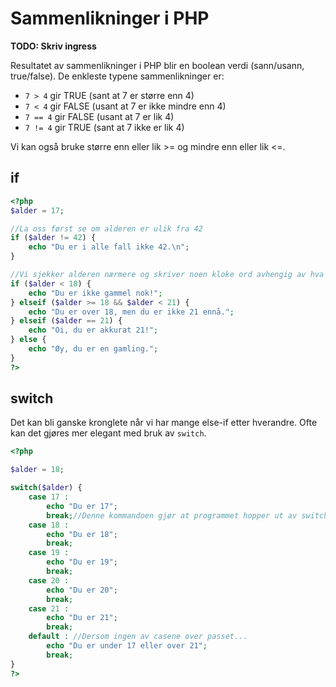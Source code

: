 Sammenlikninger i PHP
=====================
**TODO: Skriv ingress**

Resultatet av sammenlikninger i PHP blir en boolean verdi (sann/usann, true/false). De enkleste typene sammenlikninger er:
 * `7 > 4` gir TRUE     (sant at 7 er større enn 4)
 * `7 < 4` gir FALSE    (usant at 7 er ikke mindre enn 4)
 * `7 == 4` gir FALSE    (usant at 7 er lik 4)
 * `7 != 4` gir TRUE     (sant at 7 ikke er lik 4)

Vi kan også bruke større enn eller lik >= og mindre enn eller lik <=.

if
----

```PHP
<?php
$alder = 17;

//La oss først se om alderen er ulik fra 42
if ($alder != 42) {
    echo "Du er i alle fall ikke 42.\n";
}

//Vi sjekker alderen nærmere og skriver noen kloke ord avhengig av hva den er
if ($alder < 18) {
    echo "Du er ikke gammel nok!";  
} elseif ($alder >= 18 && $alder < 21) {
    echo "Du er over 18, men du er ikke 21 ennå.";
} elseif ($alder == 21) {
    echo "Oi, du er akkurat 21!";
} else {
    echo "Øy, du er en gamling.";
}
?>
```

switch
------
Det kan bli ganske kronglete når vi har mange else-if etter hverandre. Ofte kan det gjøres mer elegant med bruk av `switch`.

```PHP
<?php

$alder = 18;

switch($alder) {
    case 17 :
        echo "Du er 17";
        break;//Denne kommandoen gjør at programmet hopper ut av switch-løkka.
    case 18 :
        echo "Du er 18";
        break;
    case 19 :
        echo "Du er 19";
        break;
    case 20 :
        echo "Du er 20";
        break;
    case 21 :
        echo "Du er 21";
        break;
    default : //Dersom ingen av casene over passet...
        echo "Du er under 17 eller over 21";
        break;
}
?>
```
